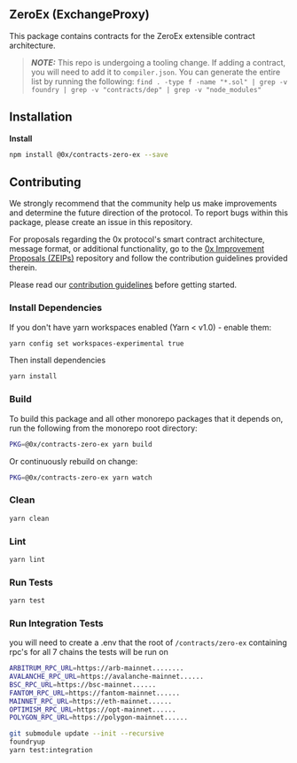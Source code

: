 ## ZeroEx (ExchangeProxy)

This package contains contracts for the ZeroEx extensible contract architecture.

> **_NOTE:_**  This repo is undergoing a tooling change. If adding a contract, you will need to
> add it to `compiler.json`. You can generate the entire list by running the following:
> `find . -type f -name "*.sol" | grep -v foundry | grep -v "contracts/dep" | grep -v "node_modules"`

## Installation

**Install**

```bash
npm install @0x/contracts-zero-ex --save
```

## Contributing

We strongly recommend that the community help us make improvements and determine the future direction of the protocol. To report bugs within this package, please create an issue in this repository.

For proposals regarding the 0x protocol's smart contract architecture, message format, or additional functionality, go to the [0x Improvement Proposals (ZEIPs)](https://github.com/0xProject/ZEIPs) repository and follow the contribution guidelines provided therein.

Please read our [contribution guidelines](../../.github/CONTRIBUTING.md) before getting started.

### Install Dependencies

If you don't have yarn workspaces enabled (Yarn < v1.0) - enable them:

```bash
yarn config set workspaces-experimental true
```

Then install dependencies

```bash
yarn install
```

### Build

To build this package and all other monorepo packages that it depends on, run the following from the monorepo root directory:

```bash
PKG=@0x/contracts-zero-ex yarn build
```

Or continuously rebuild on change:

```bash
PKG=@0x/contracts-zero-ex yarn watch
```

### Clean

```bash
yarn clean
```

### Lint

```bash
yarn lint
```

### Run Tests

```bash
yarn test
```

### Run Integration Tests
you will need to create a .env that the root of `/contracts/zero-ex` containing rpc's for all 7 chains the tests will be run on

```sh
ARBITRUM_RPC_URL=https://arb-mainnet........
AVALANCHE_RPC_URL=https://avalanche-mainnet......
BSC_RPC_URL=https://bsc-mainnet......
FANTOM_RPC_URL=https://fantom-mainnet......
MAINNET_RPC_URL=https://eth-mainnet......
OPTIMISM_RPC_URL=https://opt-mainnet......
POLYGON_RPC_URL=https://polygon-mainnet......
```

```bash
git submodule update --init --recursive
foundryup
yarn test:integration
```

